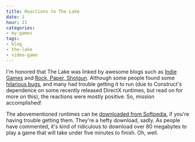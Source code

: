 ```yaml
---
title: Reactions to The Lake
date: 1
hour: 21
categories:
- my-games
tags:
- blog
- the-lake
- video-game
---
```


I'm honored that The Lake was linked by awesome blogs such as [Indie Games](http://www.indiegames.com/blog/2008/11/freeware_game_pick_the_lake_al.html) and [Rock, Paper, Shotgun](http://www.rockpapershotgun.com/2008/11/28/the-lake/). Although some people found some [hilarious bugs](http://jb.radium.se/blacklake.jpg), and many had trouble getting it to run (due to Construct's dependence on some recently released DirectX runtimes, but read on for more on this), the reactions were mostly positive. So, mission accomplished!

The abovementioned runtimes can be [downloaded from Softpedia](http://www.softpedia.com/get/System/OS-Enhancements/DirectX-9.0c-Redistributable.shtml), if you're having trouble getting them. They're a hefty download, sadly. As people have commented, it's kind of ridiculous to download over 80 megabytes to play a game that will take under five minutes to finish. Oh, well.
